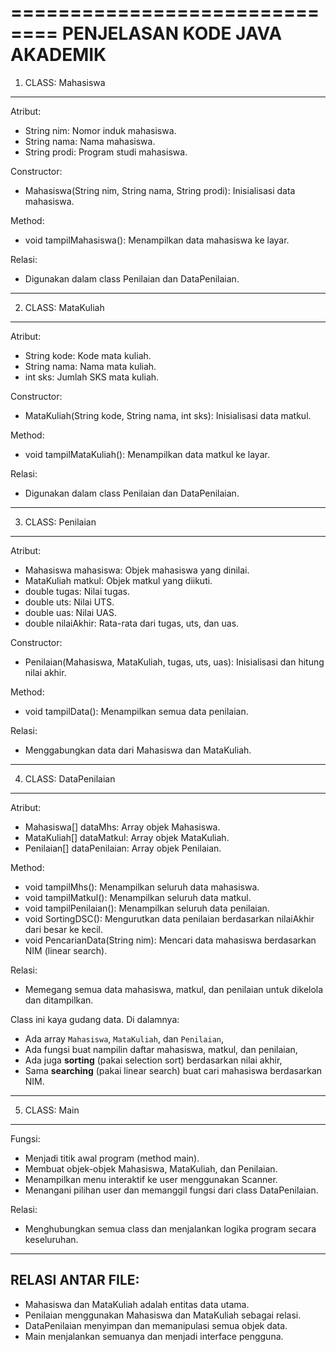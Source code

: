 
==============================
PENJELASAN KODE JAVA AKADEMIK
=============================

1. CLASS: Mahasiswa

---

Atribut:

- String nim: Nomor induk mahasiswa.
- String nama: Nama mahasiswa.
- String prodi: Program studi mahasiswa.

Constructor:

- Mahasiswa(String nim, String nama, String prodi): Inisialisasi data mahasiswa.

Method:

- void tampilMahasiswa(): Menampilkan data mahasiswa ke layar.

Relasi:

- Digunakan dalam class Penilaian dan DataPenilaian.

---

2. CLASS: MataKuliah

---

Atribut:

- String kode: Kode mata kuliah.
- String nama: Nama mata kuliah.
- int sks: Jumlah SKS mata kuliah.

Constructor:

- MataKuliah(String kode, String nama, int sks): Inisialisasi data matkul.

Method:

- void tampilMataKuliah(): Menampilkan data matkul ke layar.

Relasi:

- Digunakan dalam class Penilaian dan DataPenilaian.

---

3. CLASS: Penilaian

---

Atribut:

- Mahasiswa mahasiswa: Objek mahasiswa yang dinilai.
- MataKuliah matkul: Objek matkul yang diikuti.
- double tugas: Nilai tugas.
- double uts: Nilai UTS.
- double uas: Nilai UAS.
- double nilaiAkhir: Rata-rata dari tugas, uts, dan uas.

Constructor:

- Penilaian(Mahasiswa, MataKuliah, tugas, uts, uas): Inisialisasi dan hitung nilai akhir.

Method:

- void tampilData(): Menampilkan semua data penilaian.

Relasi:

- Menggabungkan data dari Mahasiswa dan MataKuliah.

---

4. CLASS: DataPenilaian

---

Atribut:

- Mahasiswa[] dataMhs: Array objek Mahasiswa.
- MataKuliah[] dataMatkul: Array objek MataKuliah.
- Penilaian[] dataPenilaian: Array objek Penilaian.

Method:

- void tampilMhs(): Menampilkan seluruh data mahasiswa.
- void tampilMatkul(): Menampilkan seluruh data matkul.
- void tampilPenilaian(): Menampilkan seluruh data penilaian.
- void SortingDSC(): Mengurutkan data penilaian berdasarkan nilaiAkhir dari besar ke kecil.
- void PencarianData(String nim): Mencari data mahasiswa berdasarkan NIM (linear search).

Relasi:

- Memegang semua data mahasiswa, matkul, dan penilaian untuk dikelola dan ditampilkan.


Class ini kaya gudang data. Di dalamnya:

* Ada array `Mahasiswa`, `MataKuliah`, dan `Penilaian`,
* Ada fungsi buat nampilin daftar mahasiswa, matkul, dan penilaian,
* Ada juga **sorting** (pakai selection sort) berdasarkan nilai akhir,
* Sama **searching** (pakai linear search) buat cari mahasiswa berdasarkan NIM.

---

5. CLASS: Main

---

Fungsi:

- Menjadi titik awal program (method main).
- Membuat objek-objek Mahasiswa, MataKuliah, dan Penilaian.
- Menampilkan menu interaktif ke user menggunakan Scanner.
- Menangani pilihan user dan memanggil fungsi dari class DataPenilaian.

Relasi:

- Menghubungkan semua class dan menjalankan logika program secara keseluruhan.

---

RELASI ANTAR FILE:
------------------

- Mahasiswa dan MataKuliah adalah entitas data utama.
- Penilaian menggunakan Mahasiswa dan MataKuliah sebagai relasi.
- DataPenilaian menyimpan dan memanipulasi semua objek data.
- Main menjalankan semuanya dan menjadi interface pengguna.
